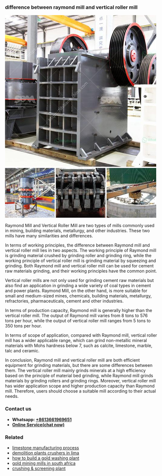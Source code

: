<h3>difference between raymond mill and vertical roller mill</h3><img src='1702953188.jpg' alt=''><p>Raymond Mill and Vertical Roller Mill are two types of mills commonly used in mining, building materials, metallurgy, and other industries. These two mills have many similarities and differences.</p><p>In terms of working principles, the difference between Raymond mill and vertical roller mill lies in two aspects. The working principle of Raymond mill is grinding material crushed by grinding roller and grinding ring, while the working principle of vertical roller mill is grinding material by squeezing and grinding. Both Raymond mill and vertical roller mill can be used for cement raw materials grinding, and their working principles have the common point.</p><p>Vertical roller mills are not only used for grinding cement raw materials but also find an application in grinding a wide variety of coal types in cement and power plants. Raymond Mill, on the other hand, is more suitable for small and medium-sized mines, chemicals, building materials, metallurgy, refractories, pharmaceuticals, cement and other industries.</p><p>In terms of production capacity, Raymond mill is generally higher than the vertical roller mill. The output of Raymond mill varies from 8 tons to 576 tons per hour, while the output of vertical roller mill ranges from 5 tons to 350 tons per hour.</p><p>In terms of scope of application, compared with Raymond mill, vertical roller mill has a wider applicable range, which can grind non-metallic mineral materials with Mohs hardness below 7, such as calcite, limestone, marble, talc and ceramic.</p><p>In conclusion, Raymond mill and vertical roller mill are both efficient equipment for grinding materials, but there are some differences between them. The vertical roller mill mainly grinds minerals at a high efficiency based on the principle of material bed grinding, while Raymond mill grinds materials by grinding rollers and grinding rings. Moreover, vertical roller mill has wider application scope and higher production capacity than Raymond mill. Therefore, users should choose a suitable mill according to their actual needs.</p><h3>Contact us</h3><ul><li><strong>Whatsapp:&nbsp;<a href="https://wa.me/8613661969651">+8613661969651</a></strong></li><li><a href="https://swt.shibang-china.com/?git&amp;zhl&amp;difference between raymond mill and vertical roller mill"><strong>Online Service(chat now)</strong></a></li></ul><h3>Related</h3><ul><li><a href='limestone manufacturing process.md'>limestone manufacturing process</a></li><li><a href='demolition plants crushers in lima.md'>demolition plants crushers in lima</a></li><li><a href='how to build a gold washing plant.md'>how to build a gold washing plant</a></li><li><a href='gold mining mills in south africa.md'>gold mining mills in south africa</a></li><li><a href='crushing  screening plant.md'>crushing & screening plant</a></li></ul>